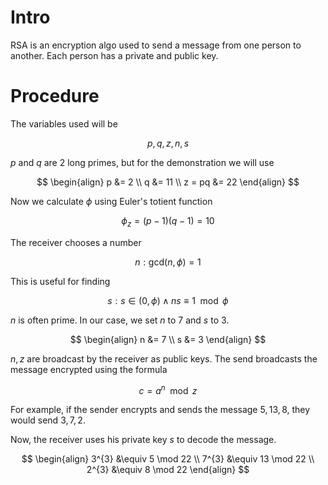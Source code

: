 # Intro

RSA is an encryption algo used to send a message from one person to another. Each person has a private and public key.

# Procedure

The variables used will be 

$$
p, q, z, n, s
$$

$p$ and $q$ are 2 long primes, but for the demonstration we will use 

$$
\begin{align}
p &= 2 \\
q &= 11 \\
z = pq &= 22
\end{align}
$$

Now we calculate $\phi$ using Euler's totient function

$$
\phi_{z} = (p - 1)(q - 1) = 10
$$

The receiver chooses a number 

$$
n:\text{gcd}(n,\phi) = 1
$$

This is useful for finding 

$$
s:s \in (0, \phi) \land ns \equiv 1 \mod \phi
$$

$n$ is often prime. In our case, we set $n$ to 7 and $s$ to 3.

$$
\begin{align}
n &= 7 \\
s &= 3
\end{align}
$$

$n, z$ are broadcast by the receiver as public keys. The send broadcasts the message encrypted using the formula 

$$
c = a^{n} \mod z
$$

For example, if the sender encrypts and sends the message $5, 13, 8$, they would send $3, 7, 2$. 

Now, the receiver uses his private key $s$ to decode the message.

$$
\begin{align}
3^{3} &\equiv 5 \mod 22 \\
7^{3} &\equiv 13 \mod 22 \\
2^{3} &\equiv 8 \mod 22
\end{align}
$$

